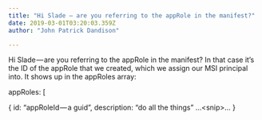 ```yaml
---
title: "Hi Slade — are you referring to the appRole in the manifest?"
date: 2019-03-01T03:20:03.359Z
author: "John Patrick Dandison"

---
```


Hi Slade — are you referring to the appRole in the manifest? In that case it’s the ID of the appRole that we created, which we assign our MSI principal into. It shows up in the appRoles array:

appRoles: [

{ id: “appRoleId — a guid”, description: “do all the things” …&lt;snip&gt;… }
